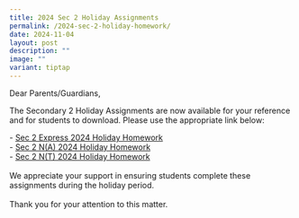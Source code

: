 ```yaml
---
title: 2024 Sec 2 Holiday Assignments
permalink: /2024-sec-2-holiday-homework/
date: 2024-11-04
layout: post
description: ""
image: ""
variant: tiptap
---
```

<p>Dear Parents/Guardians,</p>
<p>The Secondary 2 Holiday Assignments are now available for your reference
and for students to download. Please use the appropriate link below:</p>
<p>- <a href="https://drive.google.com/drive/folders/1Oi7_ZkeCwP0IHWC0W3zwJ5iUABYfJZ_8?usp=sharing" rel="noopener nofollow" target="_blank">Sec 2 Express 2024 Holiday Homework</a>
<br>- <a href="https://drive.google.com/drive/folders/12GVvZCGFmVmiunc-OKoDLf5kf10E8xof?usp=sharing" rel="noopener nofollow" target="_blank">Sec 2 N(A) 2024 Holiday Homework</a>
<br>- <a href="https://drive.google.com/drive/folders/1imdzhWT_7UcV4f7X0PwnkAncvRriDsSN?usp=sharing" rel="noopener nofollow" target="_blank">Sec 2 N(T) 2024 Holiday Homework</a>
<br>
<br>We appreciate your support in ensuring students complete these assignments
during the holiday period.
<br>
<br>Thank you for your attention to this matter.</p>